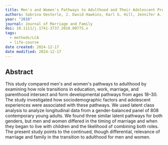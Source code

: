 ```yaml
---
title: Men's and Women's Pathways to Adulthood and Their Adolescent Precursors
authors: Sabrina Oesterle, J. David Hawkins, Karl G. Hill, Jennifer A. Bailey
year: "2010"
journal: Journal of Marriage and Family
doi: 10.1111/j.1741-3737.2010.00775.x
tags:
  - methods/LCA
  - life-course
date created: 2024-12-17
date modified: 2024-12-17
---
```


## Abstract

This study compared men's and women's pathways to adulthood by examining how role transitions in education, work, marriage, and parenthood intersect and form developmental pathways from ages 18–30. The study investigated how sociodemographic factors and adolescent experiences were associated with these pathways. We used latent class analysis to analyze longitudinal data from a gender-balanced panel of 808 contemporary young adults. We found three similar latent pathways for both genders, but men and women differed in the timing of marriage and when they began to live with children and the likelihood of combining both roles. The present study points to the continued, though differential, relevance of marriage and family in the transition to adulthood for men and women.
